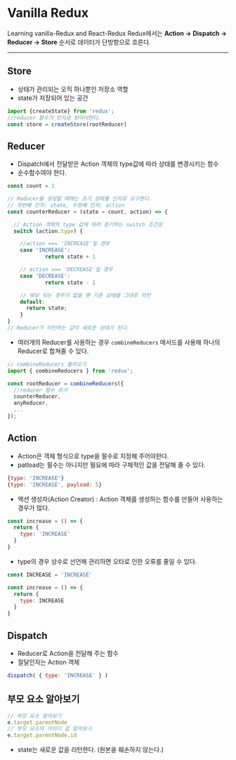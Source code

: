 # Vanilla Redux

Learning vanilla-Redux and React-Redux
Redux에서는 **Action → Dispatch → Reducer → Store** 순서로 데이터가 단방향으로 흐른다.

---

## Store
- 상태가 관리되는 오직 하나뿐인 저장소 역할
- state가 저장되어 있는 공간
```jsx
import {createState} from 'redux';
//reducer 함수가 인자로 받아야한다.
const store = createStore(rootReducer)
```

## Reducer
- Dispatch에서 전달받은 Action 객체의 type값에 따라 상태를 변경시키는 함수
- 순수함수여야 한다.
```jsx
const count = 1

// Reducer를 생성할 때에는 초기 상태를 인자로 요구한다.
// 첫번째 인자: state, 두번째 인자: action
const counterReducer = (state = count, action) => {

  // Action 객체의 type 값에 따라 분기하는 switch 조건문
  switch (action.type) {

    //action === 'INCREASE'일 경우
    case 'INCREASE':
			return state + 1

    // action === 'DECREASE'일 경우
    case 'DECREASE':
			return state - 1

    // 해당 되는 경우가 없을 땐 기존 상태를 그대로 리턴
    default:
      return state;
	}
}
// Reducer가 리턴하는 값이 새로운 상태가 된다.
```

- 여러개의 Reducer를 사용하는 경우 `combineReducers` 메서드를 사용해 하나의 Reducer로 합쳐줄 수 있다.
```jsx
// combineReducers 불러오기
import { combineReducers } from 'redux';

const rootReducer = combineReducers({
  //reducer 함수 추가
  counterReducer,
  anyReducer,
  ...
});
```

## Action
- Action은 객체 형식으로 type을 필수로 지정해 주어야한다.
- patload는 필수는 아니지만 필요에 따라 구체적인 값을 전달해 줄 수 있다.

```jsx
{type: 'INCREASE'}
{type: 'INCREASE', payload: 5}
```

- 액션 생성자(Action Creator) : Action 객체를 생성하는 함수를 만들어 사용하는 경우가 많다.
```jsx
const increase = () => {
  return {
    type: 'INCREASE'
  }
}
```
- type의 경우 상수로 선언해 관리하면 오타로 인한 오류를 줄일 수 있다.
```jsx
const INCREASE = 'INCREASE'

const increase = () => {
  return {
    type: INCREASE
  }
}
```

## Dispatch
- Reducer로 Action을 전달해 주는 함수
- 절달인자는 Action 객체
```jsx
dispatch( { type: 'INCREASE' } )
```

## 부모 요소 알아보기
```jsx
// 부모 요소 알아보기
e.target.parentNode
// 부모 요소의 아이디 값 알아보기
e.target.parentNode.id
```


- state는 새로운 값을 리턴한다. (원본을 훼손하지 않는다.)